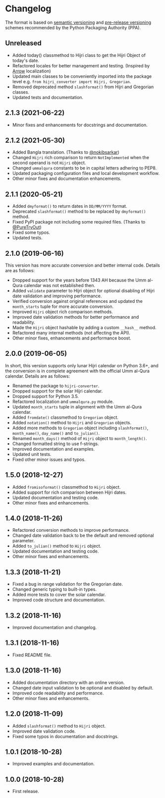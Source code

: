 # Changelog

The format is based on [semantic versioning](https://packaging.python.org/guides/distributing-packages-using-setuptools/#semantic-versioning-preferred)
and [pre-release versioning](https://packaging.python.org/guides/distributing-packages-using-setuptools/#pre-release-versioning)
schemes recommended by the Python Packaging Authority (PPA).

## Unreleased

- Added today() classmethod to Hijri class to get the Hijri Object of today's date.
- Refactored locales for better management and testing. (Inspired by [Arrow](https://github.com/arrow-py/arrow) localization)
- Updated main classes to be conveniently imported into the package level e.g. `from hijri_converter import Hijri, Gregorian`.
- Removed deprecated method `slashformat()` from Hijri and Gregorian classes.
- Updated tests and documentation.

## 2.1.3 (2021-06-22)

- Minor fixes and enhancements for docstrings and documentation.

## 2.1.2 (2021-05-30)

- Added Bangla translation. (Thanks to [@nokibsarkar](https://github.com/nokibsarkar))
- Changed `Hijri` rich comparison to return `NotImplemented` when the second operand is not `Hijri` object.
- Changed `ummalqura` constants to be in capital letters adhering to PEP8.
- Updated packaging configuration files and local development workflow.
- Other minor fixes and documentation enhancements.

## 2.1.1 (2020-05-21)

- Added `dmyformat()` to return dates in `DD/MM/YYYY` format.
- Deprecated `slashformat()` method to be replaced by `dmyformat()` method.
- Fixed PyPI package not including some required files. (Thanks to [@PureTryOut](https://github.com/PureTryOut))
- Fixed some typos.
- Updated tests.

## 2.1.0 (2019-06-16)

This version has more accurate conversion and better internal code.
Details are as follows:

- Dropped support for the years before 1343 AH because the Umm al-Qura calendar
  was not established then.
- Added `validate` parameter to Hijri object for optional disabling of
  Hijri date validation and improving performance.
- Verified conversion against original references and updated the
  `month_starts` tuple for more accurate conversion.
- Improved `Hijri` object rich comparison methods.
- Improved date validation methods for better performance and readability.
- Made the `Hijri` object hashable by adding a custom `__hash__` method.
- Refactored many internal methods (not affecting the API).
- Other minor fixes, enhancements and performance boost.

## 2.0.0 (2019-06-05)

In short, this version supports only lunar Hijri calendar on Python 3.6+, and
the conversion is in complete agreement with the official Umm al-Qura calendar.
Details are as follows:

- Renamed the package to `hijri-converter`.
- Dropped support for the solar Hijri calendar.
- Dropped support for Python 3.5.
- Refactored localization and `ummalqura.py` module.
- Updated `month_starts` tuple in alignment with the Umm al-Qura calendar.
- Added `fromdate()` classmethod to `Gregorian` object.
- Added `notation()` method to `Hijri` and `Gregorian` objects.
- Added more methods to `Gregorian` object including `slashformat()`,
  `month_name()`, `day_name()` and `to_julian()`.
- Renamed `month_days()` method of `Hijri` object to `month_length()`.
- Changed formatted string to use f-strings.
- Improved documentation and examples.
- Updated unit tests.
- Fixed other minor issues and typos.

## 1.5.0 (2018-12-27)

- Added `fromisoformat()` classmethod to `Hijri` object.
- Added support for rich comparison between Hijri dates.
- Updated documentation and testing code.
- Other minor fixes and enhancements.

## 1.4.0 (2018-11-26)

- Refactored conversion methods to improve performance.
- Changed date validation back to be the default and removed optional parameter.
- Added `to_julian()` method to `Hijri` object.
- Updated documentation and testing code.
- Other minor fixes and enhancements.

## 1.3.3 (2018-11-21)

- Fixed a bug in range validation for the Gregorian date.
- Changed generic typing to built-in types.
- Added more tests to cover the solar calendar.
- Improved code structure and documentation.

## 1.3.2 (2018-11-16)

- Improved documentation and changelog.

## 1.3.1 (2018-11-16)

- Fixed README file.

## 1.3.0 (2018-11-16)

- Added documentation directory with an online version.
- Changed date input validation to be optional and disabled by default.
- Improved code readability and performance.
- Other minor fixes and enhancements.

## 1.2.0 (2018-11-09)

- Added `slashformat()` method to `Hijri` object.
- Improved date validation code.
- Fixed some typos in documentation and docstrings.

## 1.0.1 (2018-10-28)

- Improved examples and documentation.

## 1.0.0 (2018-10-28)

- First release.
